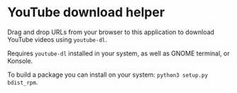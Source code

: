 YouTube download helper
=======================

Drag and drop URLs from your browser to this application to download YouTube
videos using `youtube-dl`.

Requires `youtube-dl` installed in your system, as well as GNOME terminal,
or Konsole.

To build a package you can install on your system: `python3 setup.py bdist_rpm`.

